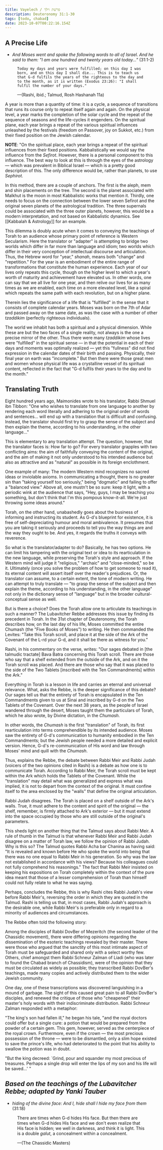 ```yaml
---
title: Vayelech / פרשׁת וילך
description: Deuteronomy 31:1-30
tags: [todo, chabad]
date: 2023-10-07T00:22:16.154Z
---
```



## A Precise Life

- _And Moses went and spoke the following words to all of Israel. And he said to them: "I am one hundred and twenty years old today..."_ (31:1-2)

<figure class='quote'>

    Today my days and years were fulfilled; on this day I was born, and on this day I shall die... This is to teach us that G-d fulfils the years of the righteous to the day and to the month, as it is written (Exodus 23:26): "I shall fulfil the number of your days."

  <figcaption>&mdash;(Rashi, ibid.; Talmud, Rosh Hashanah 11a)</figcaption>
</figure>

A year is more than a quantity of time: it is a cycle, a sequence of transitions that runs its course only to repeat itself again and again. On the physical level, a year marks the completion of the solar cycle and the repeat of the sequence of seasons and the life-cycles it engenders. On the spiritual plane, each year brings a repeat of the various spiritual influences unleashed by the festivals (freedom on Passover, joy on Sukkot, etc.) from their fixed position on the Jewish calendar.

**NOTE**: "On the spiritual place, each year brings a repeat of the spiritual influences from their fixed positions. Kabbalistically we would say the influence from the _Sefirot_. However, there is a personal component to this influence. The best way to look at this is through the eyes of the astrology &mdash; which was prevalent in Biblical Israel &mdash; which is a pretty good description of this. The only difference would be, rather than planets, to use _Sephirot_.

In this method, there are a couple of anchors. The first is the aleph, mem and shin placements on the tree. The second is the planet associated with Malkhut is the moon in most Kabbalistic works that mention it. Thirdly, one needs to focus on the connection between the lower seven Sefirot and the original seven planets of the astrological tradition. The three supernals could be associated with the three outer planets, however, this would be a modern interpretation, and not based on Kabbalistic dynamics. See [[Kabbalah & Astrology]] for an example.

This dilemma is doubly acute when it comes to conveying the teachings of Torah to an audience whose primary point of reference is Western Secularism. Here the translator or "adapter" is attempting to bridge two worlds which differ in far more than language and idiom; two worlds which differ in their
very conception of intellectual discourse and articulation. Thus, the Hebrew word for "year," _shanah_, means both "change" and "repetition." For the year is an embodiment of the entire range of transformations that constitute the human experience. Each year of our lives only repeats this cycle, though on the higher level to which a year's worth of maturity and achievement have elevated us. In other words, one can say that we all live for one year, and then relive our lives for as many times as we are enabled, each time on a more elevated level, like a spiral which repeats the same path with each revolution, but on a higher plane.

Therein lies the significance of a life that is "fulfilled" in the sense that it consists of complete calendar years. Moses was born on the 7th of Adar and passed away on the same date, as was the case with a number of other _tzaddikim_ (perfectly righteous individuals).

The world we inhabit has both a spiritual and a physical dimension. While these are but the two faces of a single reality, not always is the one a precise mirror of the other. Thus there were many _tzaddikim_ whose lives were "fulfilled" in the spiritual sense &mdash; in that the potential in each of their days and moments was optimally realized &mdash; yet this
"fullness" did not find expression in the calendar dates of their birth and passing. Physically, their final year on earth was "incomplete." But then there were those great men and women whose physical life was a crystalline vessel of its spiritual content, reflected in the fact that "G-d fulfils their years to the day and to the month."

## Translating Truth

Eight hundred years ago, Maimonides wrote to his translator, Rabbi Shmuel ibn Tibbon: "One who wishes to translate from one language to another by rendering each word literally and adhering to the original order of words and sentences... will end up with a translation that is difficult and confusing. Instead, the translator should first try to grasp the sense of the subject and then explain the theme, according to his understanding, in
the other language..."

This is elementary to any translation attempt. The question, however, that the translator faces is: How far to go? For every translator grapples with two conflicting aims: the aim of faithfully conveying the content of the original, and the aim of making it not only understood to his intended audience but also as attractive and as "natural" as possible in its foreign
enclothment.

One example of many: The modern Western mind recognizes  no sacred ideas or inviolable axioms. In communicating a thought, there is no greater sin than "taking yourself too seriously," being "dogmatic" and failing to offer a "balanced view." Above all, one mustn't be so sure: keep it light, with a
periodic wink at the audience that says, "Hey, guys, I may be teaching you something, but don't think that I'm this pompous know-it-all. We're just throwing some ideas around."

Torah, on the other hand, unabashedly goes about the business of informing and instructing its student. As G-d's blueprint for existence, it is free of self-depreciating humour and moral ambivalence. It presumes that you are taking it seriously and proceeds to tell you the way things are and the way they ought to be. And yes, it regards the truths it conveys with reverence.

So what is the translator/adapter to do? Basically, he has two options. He can limit his tampering with the original text or idea to its rearticulation in the new language, while preserving the Torah's style and approach. If the Western mind will judge it "religious," "archaic" and "close-minded," so be it. Ultimately (once you solve the problem of how to get someone to read it),
its eternal content will assert itself over the reader's prejudices. Or, the translator can assume, to a certain extent, the tone of modern writing. He can attempt to truly translate &mdash; "to grasp the sense of the subject and then explain the theme, according to his understanding, in the other language" not only in the dictionary sense of "language" but in the broader cultural-conceptual sense as well.

But is there a choice? Does the Torah allow one to articulate its teachings in such a manner? The Lubavitcher Rebbe addresses this issue by finding its precedent in Torah. In the 31st chapter of Deuteronomy, the Torah describes
how, on the last day of his life, Moses committed the entire Chumash (the "Five Books of Moses") to writing. He then commanded the Levites: "Take this Torah scroll, and place it at the side of the Ark of the Covenant of the L-rd your G-d, and it shall be there as witness for you."

Rashi, in his commentary on the verse, writes: "Our sages debated in [the talmudic tractate] Bava Batra concerning this Torah scroll. There are those who say that a shelf extended from the outside of the Ark, and on it the Torah scroll was placed. And there are those who say that it was placed to
the side of the Two Tablets [inscribed with the Ten Commandments] within the Ark."

Everything in Torah is a lesson in life and carries an eternal and universal relevance. What, asks the Rebbe, is the deeper significance of this debate?
Our sages tell us that the entirety of Torah is encapsulated in the Ten Commandments given to us at Sinai and inscribed by G-d on the Two Tablets of the Covenant. Over the next 38 years, as the people of Israel wandered through the desert, Moses taught them the particulars of Torah, which he
also wrote, by Divine dictation, in the _Chumash_.

In other words, the _Chumash_ is the first "translation" of Torah, its first rearticulation into terms comprehendible by its intended audience. Moses saw the entirety of G-d's communication to humanity embodied in the Ten Commandments; but the Jewish people needed a more detailed and explicit version. Hence, G-d's re-communication of His word and law through Moses' mind and quill with the _Chumash_.

Thus, explains the Rebbe, the debate between Rabbi Meir and Rabbi Judah (voicers of the two opinions cited in Rashi) is a debate as how one is to communicate Torah. According to Rabbi Meir, the Torah scroll must be kept within the Ark which holds the Tablets of the Covenant. While the "translation" may detail what was generalized and express what was implied, it is not to depart from the context of the original. It must confine itself to the area enclosed by the "walls" that define the original articulation.

Rabbi Judah disagrees. The Torah is placed on a shelf outside of the Ark's walls. True, it must adhere to the content and spirit of the original &mdash; the shelf, remember, is firmly attached to Ark's exterior &mdash; but it must extend into the space occupied by those who are still outside of the original's parameters.

This sheds light on another thing that the Talmud says about Rabbi Meir. A rule of thumb in the Talmud is that whenever Rabbi Meir and Rabbi Judah  disagree on a matter of Torah law, we follow the opinion of Rabbi Judah. Why is this so? The Talmud quotes Rabbi Acha bar Chanina as having said: "It is
revealed and known before He who spoke the world into being that there was no one equal to Rabbi Meir in his generation. So why was the law not established in accordance with his views? Because his colleagues could not fully comprehend his reasonings." The fact that Rabbi Meir insisted on keeping his expositions on Torah completely within the context of the pure
idea meant that those of a lesser comprehension of Torah than himself could not fully relate to what he was saying.

Perhaps, concludes the Rebbe, this is why Rashi cites Rabbi Judah's view before Rabbi Meir's, reversing the order in which they are quoted in the Talmud. Rashi is telling us that, in most cases, Rabbi Judah's approach is the desirable one, while Rabbi Meir's is preferable only in regard to a minority of audiences and circumstances.

The Rebbe often told the following story:

Among the disciples of Rabbi DovBer of Mezeritch (the second leader of the Chassidic movement), there were differing opinions regarding the dissemination of the esoteric teachings revealed by their master. There were those who argued that the sanctity of this most intimate aspect of Torah must be safeguarded and shared only with a select worthy few. Others,
chief amongst them Rabbi Schneur Zalman of Liadi (who was later to found the Chabad branch of Chassidism), were of the opinion that they must be  circulated as widely as possible; they transcribed Rabbi DovBer's teachings, made many copies and actively distributed them to the wider Jewish community.

One day, one of these transcriptions was discovered languishing in a mound of garbage. The sight of this caused great pain to all Rabbi DovBer's disciples, and renewed the critique of those who "cheapened" their master's holy words with their indiscriminate distribution. Rabbi Schneur Zalman
responded with a metaphor:

"The king's son had fallen ill," he began his tale, "and the royal doctors could offer but a single cure: a potion that would be prepared from the powder of a certain gem. This gem, however, served as the centerpiece of the royal crown. Furthermore, even if the crown &mdash; the most precious possession of the throne &mdash; were to be dismantled, only a slim hope existed to save the prince's life, who had deteriorated to the point that
his ability to swallow the potion was in doubt.

"But the king decreed: `Grind, pour and squander my most precious of treasures. Perhaps a single drop will enter the lips of my son and his life will be saved...' "

_Based on the teachings of the Lubavitcher Rebbe; adapted by Yanki Tauber_
---

- _hiding of the divine face: And I, hide shall I hide my face from them_ (31:18)

<figure class='quote'>

  There are times when G-d hides His face. But then there are times when  G-d hides His face and we don't even realize that His face is hidden; we well in darkness, and think it is light. This is a double _galut_, a concealment within a concealment.

  <figcaption>&mdash;(The Chassidic Masters)</figcaption>
</figure>
